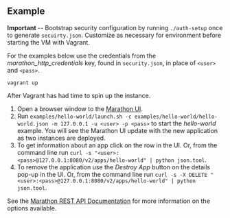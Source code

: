 Example
---

**Important** -- Bootstrap security configuration by running `./auth-setup` once to generate `secuirty.json`. Customize as necessary for environment before starting the VM with Vagrant. 

For the examples below use the credentials from the *marathon\_http\_credentials* key, found in `security.json`, in place of `<user>` and `<pass>`.

`vagrant up`

After Vagrant has had time to spin up the instance.

1. Open a browser window to the [Marathon UI](https://127.0.0.1:8080/).
2. Run `examples/hello-world/launch.sh -c examples/hello-world/hello-world.json -m 127.0.0.1 -u <user> -p <pass>` to start the _hello-world_ example. You will see the Marathon UI update with the new application as two instances are deployed.
3. To get information about an app click on the row in the UI. Or, from the command line run `curl -s "<user>:<pass>@127.0.0.1:8080/v2/apps/hello-world" | python json.tool`.
4. To remove the application use the _Destroy App_ button on the details pop-up in the UI. Or, from the command line run `curl -s -X DELETE "<user>:<pass>@127.0.0.1:8080/v2/apps/hello-world" | python json.tool`.

See the [Marathon REST API Documentation](https://mesosphere.github.io/marathon/docs/rest-api.html) for more information on the options available.
